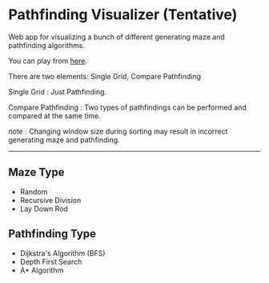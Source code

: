 # Pathfinding Visualizer (Tentative)

Web app for visualizing a bunch of different generating maze and pathfinding algorithms.

You can play from [here](https://nanashima21.github.io/PathfindingVisualizer/).

There are two elements: Single Grid, Compare Pathfinding

Single Grid : Just Pathfinding.

Compare Pathfinding : Two types of pathfindings can be performed and compared at the same time.

note : Changing window size during sorting may result in incorrect generating maze and pathfinding.

---

## Maze Type

- Random
- Recursive Division
- Lay Down Rod

## Pathfinding Type

- Dijkstra's Algorithm (BFS)
- Depth First Search
- A\* Algorithm
